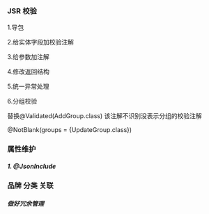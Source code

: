 ### JSR 校验
1.导包

2.给实体字段加校验注解

3.给参数加注解

4.修改返回结构

5.统一异常处理

6.分组校验

替换@Validated(AddGroup.class) 
该注解不识别没表示分组的校验注解

@NotBlank(groups = {UpdateGroup.class})


### 属性维护
##### 1. @JsonInclude

### 品牌 分类 关联
##### 做好冗余管理
